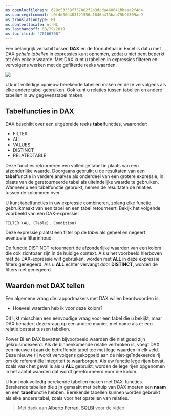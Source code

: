 ```yaml
---
ms.openlocfilehash: 629c53358f757002f2b3dcda468641bbaaa2f4d4
ms.sourcegitcommit: c0f4d00d483121556a1646b413bab75b9f309ae9
ms.translationtype: HT
ms.contentlocale: nl-NL
ms.lasthandoff: 08/29/2019
ms.locfileid: "70166700"
---
```

Een belangrijk verschil tussen **DAX** en de formuletaal in Excel is dat u met DAX *gehele tabellen* in expressies kunt opnemen, zodat u niet bent beperkt tot één enkele waarde. Met DAX kunt u tabellen in expressies filteren en vervolgens werken met de gefilterde reeks waarden.

![](media/7-6-dax-tables-and-filtering/dax-tables-filtering_1.png)

U kunt volledige opnieuw berekende tabellen maken en deze vervolgens als elke andere tabel gebruiken. Ook kunt u relaties tussen tabellen en andere tabellen in uw gegevenstabel maken.

## <a name="dax-table-functions"></a>Tabelfuncties in DAX
DAX beschikt over een uitgebreide reeks **tabel**functies, waaronder:

* FILTER
* ALL
* VALUES
* DISTINCT
* RELATEDTABLE

Deze functies retourneren een volledige tabel in plaats van een afzonderlijke waarde. Doorgaans gebruikt u de resultaten van een **tabel**functie in verdere analyse als onderdeel van een grotere expressie, in plaats van de geretourneerde tabel als uiteindelijke waarde te gebruiken. Wanneer u een tabelfunctie gebruikt, nemen de resultaten de relaties tussen de kolommen over.

U kunt tabelfuncties in uw expressie combineren, zolang elke functie gebruikmaakt van een tabel en een tabel retourneert. Bekijk het volgende voorbeeld van een DAX-expressie:

    FILTER (ALL (Table), Condition)

Deze expressie plaatst een filter op de *tabel* als geheel en negeert eventuele filterinhoud.

De functie DISTINCT retourneert de afzonderlijke waarden van een kolom die ook zichtbaar zijn in de huidige context. Als u het voorbeeld hierboven met de DAX-expressie wilt gebruiken, worden met **ALL** in deze expressie filters genegeerd. Als u **ALL** echter vervangt door **DISTINCT**, worden de filters niet genegeerd.

## <a name="counting-values-with-dax"></a>Waarden met DAX tellen
Een algemene vraag die rapportmakers met DAX willen beantwoorden is:

* Hoeveel waarden heb ik voor deze kolom?

Dit lijkt misschien een eenvoudige vraag voor een tabel die u bekijkt, maar DAX benadert deze vraag op een andere manier, met name als er een relatie bestaat tussen tabellen.

Power BI en DAX bevatten bijvoorbeeld waarden die niet goed zijn gekruisindexeerd. Als de binnenkomende relatie verbroken is, voegt DAX een nieuwe rij aan de betreffende tabel toe met lege waarden in elk veld. Deze nieuwe rij wordt vervolgens gekoppeld aan de niet-geïndexeerde rij om de referentiële integriteit te waarborgen. Als uw functie lege rijen bevat, zoals vaak het geval is als u **ALL** gebruikt, worden de lege rijen opgenomen in het aantal waarden dat wordt geretourneerd voor die kolom.

U kunt ook volledig berekende tabellen maken met DAX-functies. Berekende tabellen die zijn gemaakt met behulp van DAX moeten een **naam** en een **tabel**functie hebben. Berekende tabellen kunnen worden gebruikt als elke andere tabel, zoals voor het opstellen van relaties.

> Met dank aan [Alberto Ferrari, SQLBI](http://www.sqlbi.com/learning-dax) voor de video
> 
> 

